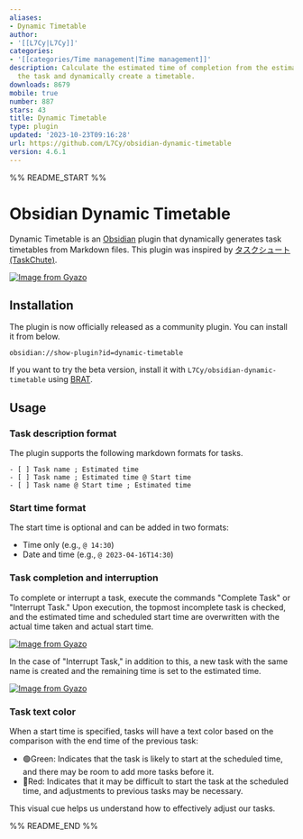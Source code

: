```yaml
---
aliases:
- Dynamic Timetable
author:
- '[[L7Cy|L7Cy]]'
categories:
- '[[categories/Time management|Time management]]'
description: Calculate the estimated time of completion from the estimated time of
  the task and dynamically create a timetable.
downloads: 8679
mobile: true
number: 887
stars: 43
title: Dynamic Timetable
type: plugin
updated: '2023-10-23T09:16:28'
url: https://github.com/L7Cy/obsidian-dynamic-timetable
version: 4.6.1
---
```


%% README_START %%

# Obsidian Dynamic Timetable

Dynamic Timetable is an [Obsidian](https://obsidian.md/) plugin that dynamically generates task timetables from Markdown files. This plugin was inspired by [タスクシュート(TaskChute)](https://cyblog.biz/pro/taskchute2/index2.php).

[![Image from Gyazo](https://i.gyazo.com/6f1eb253ff398b6cafb3ac8835925753.png)](https://gyazo.com/6f1eb253ff398b6cafb3ac8835925753)

## Installation

The plugin is now officially released as a community plugin. You can install it from below.

```
obsidian://show-plugin?id=dynamic-timetable
```

If you want to try the beta version, install it with `L7Cy/obsidian-dynamic-timetable` using [BRAT](https://github.com/TfTHacker/obsidian42-brat).

## Usage

### Task description format

The plugin supports the following markdown formats for tasks.

```
- [ ] Task name ; Estimated time
- [ ] Task name ; Estimated time @ Start time
- [ ] Task name @ Start time ; Estimated time
```

### Start time format

The start time is optional and can be added in two formats:

- Time only (e.g., `@ 14:30`)
- Date and time (e.g., `@ 2023-04-16T14:30`)

### Task completion and interruption

To complete or interrupt a task, execute the commands "Complete Task" or "Interrupt Task." Upon execution, the topmost incomplete task is checked, and the estimated time and scheduled start time are overwritten with the actual time taken and actual start time.

[![Image from Gyazo](https://i.gyazo.com/687f9193d6f01d1eb4f1e05b7ccda84b.gif)](https://gyazo.com/687f9193d6f01d1eb4f1e05b7ccda84b)

In the case of "Interrupt Task," in addition to this, a new task with the same name is created and the remaining time is set to the estimated time.

[![Image from Gyazo](https://i.gyazo.com/526d2f3eaa20b533dffc2093a6758d9b.gif)](https://gyazo.com/526d2f3eaa20b533dffc2093a6758d9b)

### Task text color

When a start time is specified, tasks will have a text color based on the comparison with the end time of the previous task:

- 🟢Green: Indicates that the task is likely to start at the scheduled time, and there may be room to add more tasks before it.
- 🔴Red: Indicates that it may be difficult to start the task at the scheduled time, and adjustments to previous tasks may be necessary.

This visual cue helps us understand how to effectively adjust our tasks.


%% README_END %%